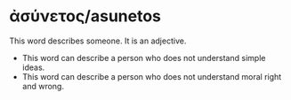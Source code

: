# ἀσύνετος/asunetos
This word describes someone. It is an adjective.
* This word can describe a person who does not understand simple ideas.
* This word can describe a person who does not understand moral right and wrong.
